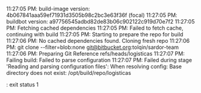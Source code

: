 11:27:05 PM: build-image version: 4b067841aaa59ef71931d3505b98c2bc3e63f36f (focal)
11:27:05 PM: buildbot version: a97756545adbd82de83b06c902122c919d70e7f2
11:27:05 PM: Fetching cached dependencies
11:27:05 PM: Failed to fetch cache, continuing with build
11:27:05 PM: Starting to prepare the repo for build
11:27:06 PM: No cached dependencies found. Cloning fresh repo
11:27:06 PM: git clone --filter=blob:none git@bitbucket.org:tolqin/sardor-team
11:27:06 PM: Preparing Git Reference refs/heads/logisticas
11:27:07 PM: Failing build: Failed to parse configuration
11:27:07 PM: Failed during stage 'Reading and parsing configuration files': 
When resolving config:
Base directory does not exist: /opt/build/repo/logisticas

: exit status 1
